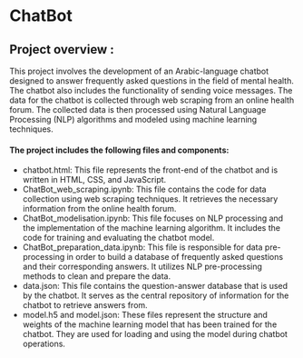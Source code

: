 # ChatBot

## Project overview : 

This project involves the development of an Arabic-language chatbot designed to answer frequently asked questions in the field of mental health. The chatbot also includes the functionality of sending voice messages.
The data for the chatbot is collected through web scraping from an online health forum. The collected data is then processed using Natural Language Processing (NLP) algorithms and modeled using machine learning techniques.

#### The project includes the following files and components:

* chatbot.html: This file represents the front-end of the chatbot and is written in HTML, CSS, and JavaScript.
* ChatBot_web_scraping.ipynb: This file contains the code for data collection using web scraping techniques. It retrieves the necessary information from the online health forum.
* ChatBot_modelisation.ipynb: This file focuses on NLP processing and the implementation of the machine learning algorithm. It includes the code for training and evaluating the chatbot model.
* ChatBot_preparation_data.ipynb: This file is responsible for data pre-processing in order to build a database of frequently asked questions and their corresponding answers. It utilizes NLP pre-processing methods to clean and prepare the data.
* data.json: This file contains the question-answer database that is used by the chatbot. It serves as the central repository of information for the chatbot to retrieve answers from.
* model.h5 and model.json: These files represent the structure and weights of the machine learning model that has been trained for the chatbot. They are used for loading and using the model during chatbot operations.

